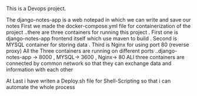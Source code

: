 
This is a Devops project.

The django-notes-app is a web notepad in which we can write and save our notes
First we made the docker-compose.yml file for containerization of the project ..there are three containers for running this project . First one is django-notes-app frontend itself which use maven
to build . Second is MYSQL container for storing data . Third is Nginx for using port 80 (reverse proxy) 
All the Three containers are running on different ports ..django-notes-app -> 8000 , MYSQL-> 3600 , Nginx-> 80 
ALl three containers are connected by common network so that they can exchange data and information with each other 

At Last i have writen a Deploy.sh file for Shell-Scripting so that i can automate the whole process

